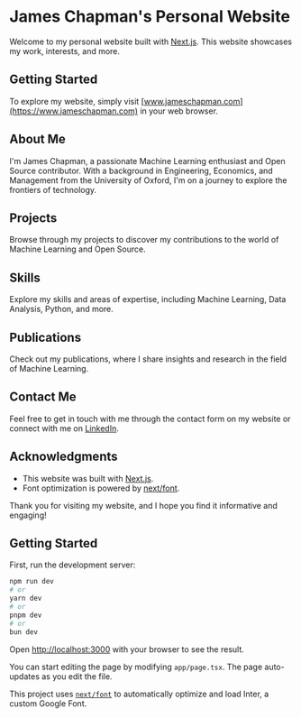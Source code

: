 # James Chapman's Personal Website

Welcome to my personal website built with [Next.js](https://nextjs.org/). This website showcases my work, interests, and more.

## Getting Started

To explore my website, simply visit [www.jameschapman.com](https://www.jameschapman.com) in your web browser.

## About Me

I'm James Chapman, a passionate Machine Learning enthusiast and Open Source contributor. With a background in Engineering, Economics, and Management from the University of Oxford, I'm on a journey to explore the frontiers of technology.

## Projects

Browse through my projects to discover my contributions to the world of Machine Learning and Open Source.

## Skills

Explore my skills and areas of expertise, including Machine Learning, Data Analysis, Python, and more.

## Publications

Check out my publications, where I share insights and research in the field of Machine Learning.

## Contact Me

Feel free to get in touch with me through the contact form on my website or connect with me on [LinkedIn](https://www.linkedin.com/in/jameswhchapman).

## Acknowledgments

- This website was built with [Next.js](https://nextjs.org/).
- Font optimization is powered by [next/font](https://nextjs.org/docs/basic-features/font-optimization).

Thank you for visiting my website, and I hope you find it informative and engaging!



## Getting Started

First, run the development server:

```bash
npm run dev
# or
yarn dev
# or
pnpm dev
# or
bun dev
```

Open [http://localhost:3000](http://localhost:3000) with your browser to see the result.

You can start editing the page by modifying `app/page.tsx`. The page auto-updates as you edit the file.

This project uses [`next/font`](https://nextjs.org/docs/basic-features/font-optimization) to automatically optimize and load Inter, a custom Google Font.
